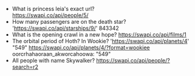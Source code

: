 - What is princess leia's exact url?  
https://swapi.co/api/people/5/
- How many passengers are on the death star?  
'https://swapi.co/api/starships/9/'
843342
- What is the opening crawl in a new hope?
https://swapi.co/api/films/1
- The orbital period of Hoth? In Wookie?
'https://swapi.co/api/planets/4'
"549"
https://swapi.co/api/planets/4/?format=wookiee
oorcrhahaoraan_akworcahoowa: "549"
- All people with name Skywalker?
https://swapi.co/api/people/?search=r2
